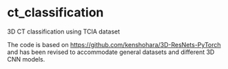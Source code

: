 # ct_classification
3D CT classification using TCIA dataset

The code is based on https://github.com/kenshohara/3D-ResNets-PyTorch and has been revised to accommodate general datasets and different 3D CNN models.
